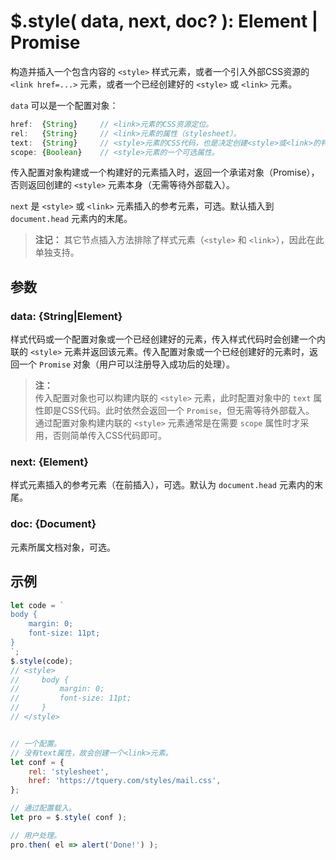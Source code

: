 # $.style( data, next, doc? ): Element | Promise

构造并插入一个包含内容的 `<style>` 样式元素，或者一个引入外部CSS资源的 `<link href=...>` 元素，或者一个已经创建好的 `<style>` 或 `<link>` 元素。

`data` 可以是一个配置对象：

```js
href:  {String}     // <link>元素的CSS资源定位。
rel:   {String}     // <link>元素的属性（stylesheet）。
text:  {String}     // <style>元素的CSS代码，也是决定创建<style>或<link>的判断依据
scope: {Boolean}    // <style>元素的一个可选属性。
```

传入配置对象构建或一个构建好的元素插入时，返回一个承诺对象（Promise），否则返回创建的 `<style>` 元素本身（无需等待外部载入）。

`next` 是 `<style>` 或 `<link>` 元素插入的参考元素，可选。默认插入到 `document.head` 元素内的末尾。

> **注记：**
> 其它节点插入方法排除了样式元素（`<style>` 和 `<link>`），因此在此单独支持。


## 参数

### data: {String|Element}

样式代码或一个配置对象或一个已经创建好的元素，传入样式代码时会创建一个内联的 `<style>` 元素并返回该元素。传入配置对象或一个已经创建好的元素时，返回一个 `Promise` 对象（用户可以注册导入成功后的处理）。

> **注：**<br>
> 传入配置对象也可以构建内联的 `<style>` 元素，此时配置对象中的 `text` 属性即是CSS代码。此时依然会返回一个 `Promise`，但无需等待外部载入。<br>
> 通过配置对象构建内联的 `<style>` 元素通常是在需要 `scope` 属性时才采用，否则简单传入CSS代码即可。<br>


### next: {Element}

样式元素插入的参考元素（在前插入），可选。默认为 `document.head` 元素内的末尾。


### doc: {Document}

元素所属文档对象，可选。


## 示例

```js
let code = `
body {
    margin: 0;
    font-size: 11pt;
}
`;
$.style(code);
// <style>
//     body {
//         margin: 0;
//         font-size: 11pt;
//     }
// </style>


// 一个配置。
// 没有text属性，故会创建一个<link>元素。
let conf = {
    rel: 'stylesheet',
    href: 'https://tquery.com/styles/mail.css',
};

// 通过配置载入。
let pro = $.style( conf );

// 用户处理。
pro.then( el => alert('Done!') );
```
